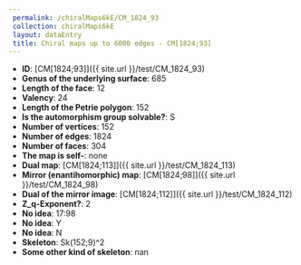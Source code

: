 ```yaml
--- 
 permalink: /chiralMaps6kE/CM_1824_93 
 collection: chiralMaps6kE
 layout: dataEntry
 title: Chiral maps up to 6000 edges - CM[1824;93]
---
```


- **ID**: [CM[1824;93]]({{ site.url }}/test/CM_1824_93)
- **Genus of the underlying surface**: 685
- **Length of the face**: 12
- **Valency**: 24
- **Length of the Petrie polygon**: 152
- **Is the automorphism group solvable?**: S
- **Number of vertices**: 152
- **Number of edges**: 1824
- **Number of faces**: 304
- **The map is self-**: none
- **Dual map**: [CM[1824;113]]({{ site.url }}/test/CM_1824_113)
- **Mirror (enantihomorphic) map**: [CM[1824;98]]({{ site.url }}/test/CM_1824_98)
- **Dual of the mirror image**: [CM[1824;112]]({{ site.url }}/test/CM_1824_112)
- **Z_q-Exponent?**: 2
- **No idea**:  17:98
- **No idea**: Y
- **No idea**: N
- **Skeleton**: Sk(152;9)^2
- **Some other kind of skeleton**: nan
